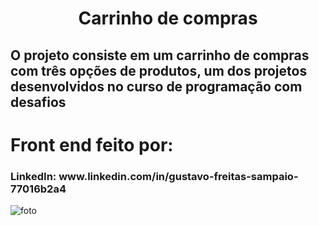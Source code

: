 <h1 align="center"> Carrinho de compras </h1>
<h2>O projeto consiste em um carrinho de compras com três opções de produtos, um dos projetos desenvolvidos no curso de programação com desafios</h2>
<h1>Front end feito por:</h1>
<h3>LinkedIn: www.linkedin.com/in/gustavo-freitas-sampaio-77016b2a4</h3>

![foto](https://github.com/MudeCat/carrinho_de_compras/assets/172204806/b0defdb5-4ea8-4866-8c0c-256bf120913f)
